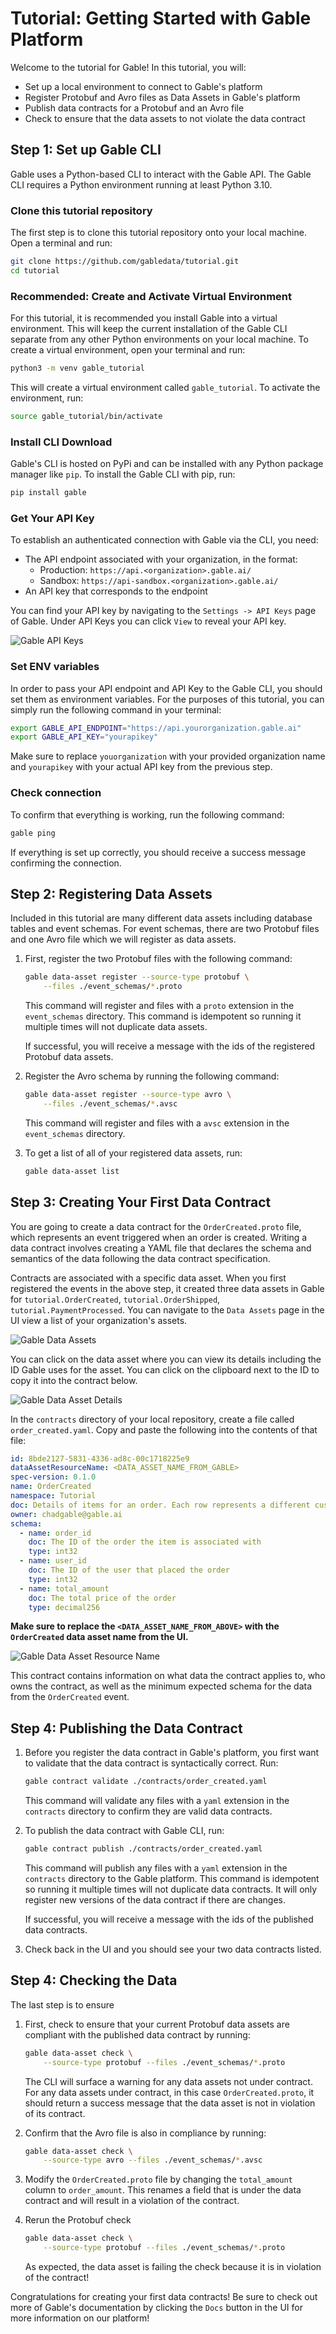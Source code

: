 # Tutorial: Getting Started with Gable Platform

Welcome to the tutorial for Gable! In this tutorial, you will:

- Set up a local environment to connect to Gable's platform
- Register Protobuf and Avro files as Data Assets in Gable's platform
- Publish data contracts for a Protobuf and an Avro file
- Check to ensure that the data assets to not violate the data contract

## Step 1: Set up Gable CLI

Gable uses a Python-based CLI to interact with the Gable API. The Gable CLI requires a Python environment running at least Python 3.10.

### Clone this tutorial repository

The first step is to clone this tutorial repository onto your local machine. Open a terminal and run:

```bash
git clone https://github.com/gabledata/tutorial.git
cd tutorial
```

### Recommended: Create and Activate Virtual Environment

For this tutorial, it is recommended you install Gable into a virtual environment. This will keep the current installation of the Gable CLI separate from any other Python environments on your local machine. To create a virtual environment, open your terminal and run:

```bash
python3 -m venv gable_tutorial
```

This will create a virtual environment called `gable_tutorial`. To activate the environment, run:

```bash
source gable_tutorial/bin/activate
```

### Install CLI Download

Gable's CLI is hosted on PyPi and can be installed with any Python package manager like `pip`. To install the Gable CLI with pip, run:

```bash
pip install gable
```

### Get Your API Key

To establish an authenticated connection with Gable via the CLI, you need:

- The API endpoint associated with your organization, in the format:
   - Production: `https://api.<organization>.gable.ai/`
   - Sandbox: `https://api-sandbox.<organization>.gable.ai/`
- An API key that corresponds to the endpoint

You can find your API key by navigating to the `Settings -> API Keys` page of Gable. Under API Keys you can click `View` to reveal your API key.

![Gable API Keys](../static/gable_settings_api_keys_page_example.png)

### Set ENV variables

In order to pass your API endpoint and API Key to the Gable CLI, you should set them as environment variables. For the purposes of this tutorial, you can simply run the following command in your terminal:

```bash
export GABLE_API_ENDPOINT="https://api.yourorganization.gable.ai"
export GABLE_API_KEY="yourapikey"
```

Make sure to replace `youorganization` with your provided organization name and `yourapikey` with your actual API key from the previous step.

### Check connection

To confirm that everything is working, run the following command:

```bash
gable ping
```

If everything is set up correctly, you should receive a success message confirming the connection.

## Step 2: Registering Data Assets

Included in this tutorial are many different data assets including database tables and event schemas. For event schemas, there are two Protobuf files and one Avro file which we will register as data assets.

1. First, register the two Protobuf files with the following command:

   ```bash
   gable data-asset register --source-type protobuf \
       --files ./event_schemas/*.proto
   ```

   This command will register and files with a `proto` extension in the `event_schemas` directory. This command is idempotent so running it multiple times will not duplicate data assets.

   If successful, you will receive a message with the ids of the registered Protobuf data assets.

2. Register the Avro schema by running the following command:

   ```bash
   gable data-asset register --source-type avro \
       --files ./event_schemas/*.avsc
   ```

   This command will register and files with a `avsc` extension in the `event_schemas` directory.

3. To get a list of all of your registered data assets, run:

   ```bash
   gable data-asset list
   ```

## Step 3: Creating Your First Data Contract

You are going to create a data contract for the `OrderCreated.proto` file, which represents an event triggered when an order is created. Writing a data contract involves creating a YAML file that declares the schema and semantics of the data following the data contract specification.

Contracts are associated with a specific data asset. When you first registered the events in the above step, it created three data assets in Gable for `tutorial.OrderCreated`, `tutorial.OrderShipped`, `tutorial.PaymentProcessed`. You can navigate to the `Data Assets` page in the UI view a list of your organization's assets.

![Gable Data Assets](../static/gable_data_asset_list_event_schemas.png)

You can click on the data asset where you can view its details including the ID Gable uses for the asset. You can click on the clipboard next to the ID to copy it into the contract below.

![Gable Data Asset Details](../static/gable_data_asset_detail.png)

In the `contracts` directory of your local repository, create a file called `order_created.yaml`. Copy and paste the following into the contents of that file:

```yaml
id: 8bde2127-5831-4336-ad8c-00c1718225e9
dataAssetResourceName: <DATA_ASSET_NAME_FROM_GABLE>
spec-version: 0.1.0
name: OrderCreated
namespace: Tutorial
doc: Details of items for an order. Each row represents a different customer order.
owner: chadgable@gable.ai
schema:
  - name: order_id
    doc: The ID of the order the item is associated with
    type: int32
  - name: user_id
    doc: The ID of the user that placed the order
    type: int32
  - name: total_amount
    doc: The total price of the order
    type: decimal256
```

**Make sure to replace the `<DATA_ASSET_NAME_FROM_ABOVE>` with the `OrderCreated` data asset name from the UI.**

![Gable Data Asset Resource Name](../static/gable_data_asset_detail_resource_name.png)

This contract contains information on what data the contract applies to, who owns the contract, as well as the minimum expected schema for the data from the `OrderCreated` event.

## Step 4: Publishing the Data Contract

1. Before you register the data contract in Gable's platform, you first want to validate that the data contract is syntactically correct. Run:

   ```bash
   gable contract validate ./contracts/order_created.yaml
   ```

   This command will validate any files with a `yaml` extension in the `contracts` directory to confirm they are valid data contracts.

2. To publish the data contract with Gable CLI, run:

   ```bash
   gable contract publish ./contracts/order_created.yaml
   ```

   This command will publish any files with a `yaml` extension in the `contracts` directory to the Gable platform. This command is idempotent so running it multiple times will not duplicate data contracts. It will only register new versions of the data contract if there are changes.

   If successful, you will receive a message with the ids of the published data contracts.

3. Check back in the UI and you should see your two data contracts listed.

## Step 4: Checking the Data

The last step is to ensure

1. First, check to ensure that your current Protobuf data assets are compliant with the published data contract by running:

   ```bash
   gable data-asset check \
       --source-type protobuf --files ./event_schemas/*.proto
   ```

   The CLI will surface a warning for any data assets not under contract. For any data assets under contract, in this case `OrderCreated.proto`, it should return a success message that the data asset is not in violation of its contract.

2. Confirm that the Avro file is also in compliance by running:

   ```bash
   gable data-asset check \
       --source-type avro --files ./event_schemas/*.avsc
   ```

3. Modify the `OrderCreated.proto` file by changing the `total_amount` column to `order_amount`. This renames a field that is under the data contract and will result in a violation of the contract.

4. Rerun the Protobuf check

   ```bash
   gable data-asset check \
       --source-type protobuf --files ./event_schemas/*.proto
   ```

   As expected, the data asset is failing the check because it is in violation of the contract!


Congratulations for creating your first data contracts! Be sure to check out more of Gable's documentation by clicking the `Docs` button in the UI for more information on our platform!